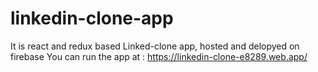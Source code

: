 # linkedin-clone-app
It is react and redux based Linked-clone app, hosted and delopyed on firebase
 You can run the app at : https://linkedin-clone-e8289.web.app/
